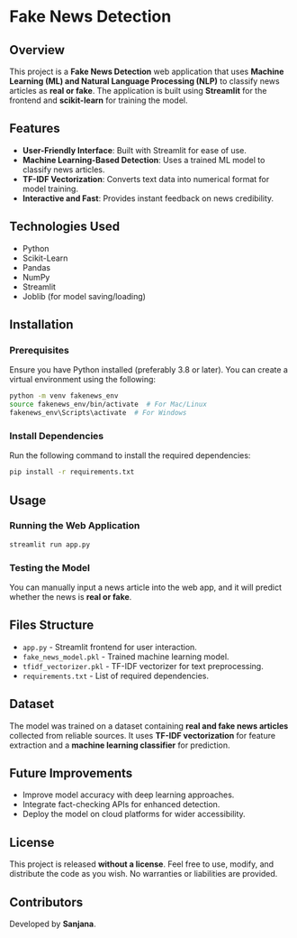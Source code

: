 # Fake News Detection

## Overview
This project is a **Fake News Detection** web application that uses **Machine Learning (ML) and Natural Language Processing (NLP)** to classify news articles as **real or fake**. The application is built using **Streamlit** for the frontend and **scikit-learn** for training the model.

## Features
- **User-Friendly Interface**: Built with Streamlit for ease of use.
- **Machine Learning-Based Detection**: Uses a trained ML model to classify news articles.
- **TF-IDF Vectorization**: Converts text data into numerical format for model training.
- **Interactive and Fast**: Provides instant feedback on news credibility.

## Technologies Used
- Python
- Scikit-Learn
- Pandas
- NumPy
- Streamlit
- Joblib (for model saving/loading)

## Installation
### Prerequisites
Ensure you have Python installed (preferably 3.8 or later). You can create a virtual environment using the following:
```sh
python -m venv fakenews_env
source fakenews_env/bin/activate  # For Mac/Linux
fakenews_env\Scripts\activate  # For Windows
```

### Install Dependencies
Run the following command to install the required dependencies:
```sh
pip install -r requirements.txt
```

## Usage
### Running the Web Application
```sh
streamlit run app.py
```

### Testing the Model
You can manually input a news article into the web app, and it will predict whether the news is **real or fake**.

## Files Structure
- `app.py` - Streamlit frontend for user interaction.
- `fake_news_model.pkl` - Trained machine learning model.
- `tfidf_vectorizer.pkl` - TF-IDF vectorizer for text preprocessing.
- `requirements.txt` - List of required dependencies.

## Dataset
The model was trained on a dataset containing **real and fake news articles** collected from reliable sources. It uses **TF-IDF vectorization** for feature extraction and a **machine learning classifier** for prediction.

## Future Improvements
- Improve model accuracy with deep learning approaches.
- Integrate fact-checking APIs for enhanced detection.
- Deploy the model on cloud platforms for wider accessibility.

## License  
This project is released **without a license**. Feel free to use, modify, and distribute the code as you wish. No warranties or liabilities are provided.  

## Contributors
Developed by **Sanjana**.
